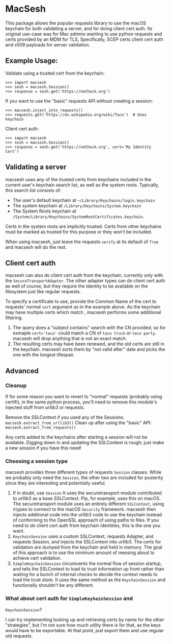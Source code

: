# MacSesh
This package allows the popular requests library to use the macOS
keychain for both validating a server, and for doing client cert auth.
Its original use-case was for Mac admins wanting to use python requests
and certs provided by an MDM for TLS, Specifically, SCEP certs client 
cert auth and x509 payloads for server validation.

## Example Usage:
Validate using a trusted cert from the keychain:

```
>>> import macsesh
>>> sesh = macsesh.Session()
>>> response = sesh.get('https://nethack.org')
```
If you want to use the "basic" requests API without creating a session:

```
>>> macsesh.inject_into_requests()
>>> requests.get('https://en.wikipedia.org/wiki/Taco')  # Uses keychain
```

Client cert auth:

```
>>> import macsesh
>>> sesh = macsesh.Session()
>>> response = sesh.get('https://nethack.org', cert='My Identity Cert')
```

## Validating a server
macsesh uses any of the _trusted_ certs from keychains included in the
current user's keychain search list, as well as the system roots.
Typically, this search list consists of:
- The user's default keychain at `~/Library/Keychains/login.keychain`
- The system keychain at `/Library/Keychains/System.keychain`
- The System Roots keychain at
  `/System/Library/Keychains/SystemRootCertificates.keychain`.

Certs in the system roots are implicitly trusted. Certs from other
keychains must be marked as trusted for this purpose or they won't be
included.

When using macsesh, just leave the requests `verify` at its default of
`True` and macsesh will do the rest.

## Client cert auth
macsesh can also do client cert auth from the keychain, currently only
with the `SecureTransportAdapter`. The other adapter types can do client
cert auth as well of course, but they require the identity to be
available on the filesystem just like regular requests.

To specify a certificate to use, provide the Common Name of the cert to
requests' normal `cert` argument as in the example above. As the keychain
may have multiple certs which match , macsesh performs some additional 
filtering.
1. The query does a "subject contains" search with the CN provided, so
   for exmaple `cert='taco'` could match a CN of `taco truck` or `taco
   party`. macsesh will drop anything that is not an exact match.
2. The resulting certs may have been renewed, and the old certs are still
   in the keychain. macsesh sorts them by "not valid after" date and
   picks the one with the longest lifespan.

## Advanced

### Cleanup
If for some reason you want to revert to "normal" requests (probably 
using certifi), in the same python process, you'll need to remove this
module's injected stuff from urllib3 or requests.

Remove the SSLContext if you used any of the Sessions:
```macsesh.extract_from_urllib3()```
Clean up after using the "basic" API:
```macsesh.extract_from_requests()```

Any certs added to the keychains after starting a session will
not be available. Digging down in and updating the SSLContext is rough;
just make a new session if you have this need!

### Choosing a session type
macsesh provides three different types of requests `Session` classes.
While we probably only need the `Session`, the other two are included for
posterity since they are interesting and potentially useful.

1. If in doubt, use `Session` It uses the securetransport module
   contributed to urllib3 as a base SSLContext. Pip, for example, uses
   this on macOS.  The securetransport module uses an entirely different
   `SSLContext`, using ctypes to connect to the macOS `Security` 
   framework. macsesh then injects additional code into the urllib3
   code to use the keychain instead of conforming to the OpenSSL approach
   of using paths to files. If you need to do client cert auth from
   keychain identities, this is the one you want.
1. `KeychainSession` uses a custom SSLContext, requests Adapter, and
   requests Session, and injects the SSLContext into urllib3. The certs
   for validation are dumped from the keychain and held in memory. The
   goal of this approach is to use the minimum amount of messing about to
   achieve cert validation.
3. `SimpleKeychainSession` circumvents the normal flow of session
   startup, and tells the SSLContext to load its trust information
   up front rather than waiting for a bunch of internal checks to decide
   the context needs to load the trust store. It uses the same method
   as the `KeychainSession` and functionally shouldn't be any different.

### What about cert auth for `SimpleKeyhainSession` and
`KeychainSession`?

I can try implementing looking up and retrieving certs by name for the
other "strategies", but I'm not sure how much utility there is for that,
as the keys would have to be exportable. At that point, just export them
and use regular old requests.
